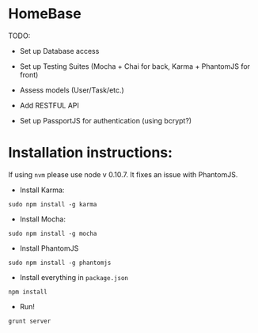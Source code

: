 HomeBase
========


TODO:

+ Set up Database access

+ Set up Testing Suites (Mocha + Chai for back, Karma + PhantomJS for front)

+ Assess models (User/Task/etc.)

+ Add RESTFUL API

+ Set up PassportJS for authentication (using bcrypt?)


Installation instructions:
==========================

If using ```nvm``` please use node v 0.10.7. It fixes an issue with PhantomJS.

+ Install Karma:

```sudo npm install -g karma```

+ Install Mocha:

```sudo npm install -g mocha```

+ Install PhantomJS

```sudo npm install -g phantomjs```


+ Install everything in ```package.json```

```npm install```

+ Run!

```grunt server```
